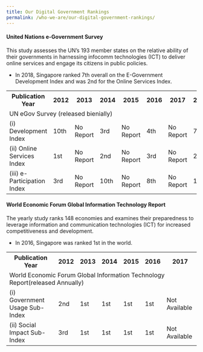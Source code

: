 ```yaml
---
title: Our Digital Government Rankings
permalink: /who-we-are/our-digital-government-rankings/
---
```




#### **United Nations e-Government Survey**

This study assesses the UN’s 193 member states on the relative ability of their governments in harnessing infocomm technologies (ICT) to deliver online services and engage its citizens in public policies.

* In 2018, Singapore ranked 7th overall on the E-Government Development Index and was 2nd for the Online Services Index.

<table>
  <tr>
    <th><span style="font-weight:bold">Publication Year</span></th>
    <th>2012</th>
    <th>2013</th>
    <th>2014</th>
    <th>2015</th>
    <th>2016</th>
    <th>2017</th>
    <th>2018</th>
    
  </tr>
  <tr>
    <td colspan="7">UN eGov Survey (released bienially)</td>
  </tr>
  <tr>
    <td>(i) Development Index</td>
    <td>10th</td>
    <td>No Report</td>
    <td>3rd</td>
    <td>No Report</td>
    <td>4th</td>
    <td>No Report</td>
    <td>7th</td>

  </tr>
  
  <tr>
    <td>(ii) Online Services Index</td>
    <td>1st</td>
    <td>No Report</td>
    <td>2nd</td>
    <td>No Report</td>
    <td>3rd</td>
    <td>No Report</td>
    <td>2nd</td>
  </tr>
  
  <tr>
    <td>(iii) e-Participation Index</td>
    <td>3rd</td>
    <td>No Report</td>
    <td>10th</td>
    <td>No Report</td>
    <td>8th</td>
    <td>No Report</td>
    <td>14th</td>

  </tr>
  
  
</table>


#### **World Economic Forum Global Information Technology Report**

The yearly study ranks 148 economies and examines their preparedness to leverage information and communication technologies (ICT) for increased competitiveness and development.

* In 2016, Singapore was ranked 1st in the world.
<table>
  <tr>
    <th><span style="font-weight:bold">Publication Year</span></th>
    <th>2012</th>
    <th>2013</th>
    <th>2014</th>
    <th>2015</th>
    <th>2016</th>
    <th>2017</th>
  </tr>
  <tr>
    <td colspan="7">World Economic Forum Global Information Technology Report(released Annually)</td>
  </tr>
  <tr>
    <td>(i) Government Usage Sub-Index</td>
    <td>2nd</td>
    <td>1st</td>
    <td>1st</td>
    <td>1st</td>
    <td>1st</td>
    <td>Not Available</td>
  </tr>
  <tr>
    <td>(ii) Social Impact Sub-Index</td>
    <td>3rd</td>
    <td>1st</td>
    <td>1st</td>
    <td>1st</td>
    <td>1st</td>
    <td>Not Available</td>
  </tr>
</table>

